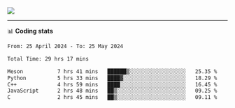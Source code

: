 <picture>
  <source
  srcset="https://github-readme-stats.vercel.app/api?username=sant0s12&show_icons=true&theme=dark"
  media="(prefers-color-scheme: dark)"
  />
  <source
  srcset="https://github-readme-stats.vercel.app/api?username=sant0s12&show_icons=true"
  media="(prefers-color-scheme: light)"
  />
  <img src="https://github-readme-stats.vercel.app/api?username=sant0s12&show_icons=true" />
</picture>

---

📊 **Coding stats**

<!--START_SECTION:waka-->

```txt
From: 25 April 2024 - To: 25 May 2024

Total Time: 29 hrs 17 mins

Meson           7 hrs 41 mins   ██████▒░░░░░░░░░░░░░░░░░░   25.35 %
Python          5 hrs 33 mins   ████▓░░░░░░░░░░░░░░░░░░░░   18.29 %
C++             4 hrs 59 mins   ████░░░░░░░░░░░░░░░░░░░░░   16.45 %
JavaScript      2 hrs 48 mins   ██▒░░░░░░░░░░░░░░░░░░░░░░   09.25 %
C               2 hrs 45 mins   ██▒░░░░░░░░░░░░░░░░░░░░░░   09.11 %
```

<!--END_SECTION:waka-->
